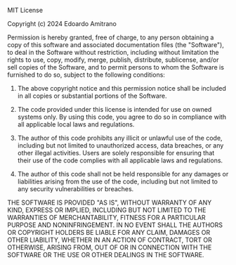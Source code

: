 MIT License

Copyright (c) 2024 Edoardo Amitrano

Permission is hereby granted, free of charge, to any person obtaining a copy
of this software and associated documentation files (the "Software"), to deal
in the Software without restriction, including without limitation the rights
to use, copy, modify, merge, publish, distribute, sublicense, and/or sell
copies of the Software, and to permit persons to whom the Software is
furnished to do so, subject to the following conditions:

1. The above copyright notice and this permission notice shall be included in all
copies or substantial portions of the Software.

2. The code provided under this license is intended for use on owned systems only. 
By using this code, you agree to do so in compliance with all applicable local laws 
and regulations.

3. The author of this code prohibits any illicit or unlawful use of the code, 
including but not limited to unauthorized access, data breaches, or any other 
illegal activities. Users are solely responsible for ensuring that their use 
of the code complies with all applicable laws and regulations.

4. The author of this code shall not be held responsible for any damages or 
liabilities arising from the use of the code, including but not limited to
any security vulnerabilities or breaches.

THE SOFTWARE IS PROVIDED "AS IS", WITHOUT WARRANTY OF ANY KIND, EXPRESS OR
IMPLIED, INCLUDING BUT NOT LIMITED TO THE WARRANTIES OF MERCHANTABILITY,
FITNESS FOR A PARTICULAR PURPOSE AND NONINFRINGEMENT. IN NO EVENT SHALL THE
AUTHORS OR COPYRIGHT HOLDERS BE LIABLE FOR ANY CLAIM, DAMAGES OR OTHER
LIABILITY, WHETHER IN AN ACTION OF CONTRACT, TORT OR OTHERWISE, ARISING FROM,
OUT OF OR IN CONNECTION WITH THE SOFTWARE OR THE USE OR OTHER DEALINGS IN THE
SOFTWARE.